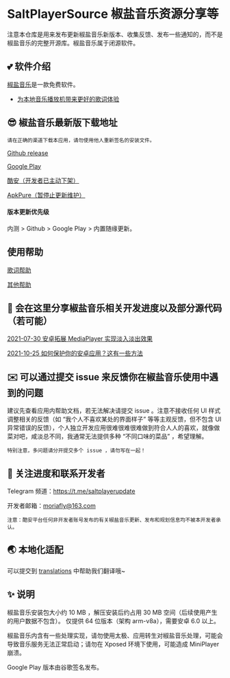 # SaltPlayerSource 椒盐音乐资源分享等

注意本仓库是用来发布更新椒盐音乐新版本、收集反馈、发布一些通知的，而不是椒盐音乐的完整开源库。椒盐音乐属于闭源软件。

## 💕 软件介绍

[椒盐音乐](https://moriafly.xyz/SaltPlayerSource/index.html#/)是一款免费软件。

- [为本地音乐播放机带来更好的歌词体验](help/lyrics.md)

## 😎 椒盐音乐最新版下载地址

`请在正确的渠道下载本应用，请勿使用他人重新签名的安装文件。`

[Github release](https://github.com/Moriafly/SaltPlayerSource/releases)

[Google Play](https://play.google.com/store/apps/details?id=com.salt.music)

[酷安（开发者已主动下架）](https://www.coolapk.com/apk/284064)

[ApkPure（暂停止更新维护）](https://apkpure.com/p/com.salt.music)

#### 版本更新优先级

内测 > Github > Google Play > 内置随缘更新。

## 使用帮助

[歌词帮助](help/lyrics.md)

[其他帮助](help/other.md)

## 🌈 会在这里分享椒盐音乐相关开发进度以及部分源代码（若可能）

[2021-07-30 安卓拓展 MediaPlayer 实现淡入淡出效果](https://blog.csdn.net/Moriafly/article/details/119251186)

[2021-10-25 如何保护你的安卓应用？这有一些方法](https://blog.csdn.net/Moriafly/article/details/120953086)

## ✉️ 可以通过提交 issue 来反馈你在椒盐音乐使用中遇到的问题

建议先查看应用内帮助文档，若无法解决请提交 issue 。注意不接收任何 UI 样式调整相关的反馈（如 “我个人不喜欢某处的界面样子” 等等主观反馈，但不包含 UI 异常错误的反馈），个人独立开发应用很难很难很难做到符合人人的喜欢，就像做菜对吧，咸淡总不同，我通常无法提供多种 “不同口味的菜品” ，希望理解。

`特别注意，多问题请分开提交多个 issue ，请勿写在一起！`

## 📧 关注进度和联系开发者

Telegram 频道：https://t.me/saltplayerupdate

开发者邮箱：moriafly@163.com

`注意：酷安平台任何非开发者账号发布的有关椒盐音乐更新、发布和规划信息均不被本开发者承认。`

## 🌏 本地化适配

可以提交到 [translations](https://github.com/Moriafly/SaltPlayerSource/tree/main/translations) 中帮助我们翻译哦~

## ✨ 说明

椒盐音乐安装包大小约 10 MB ，解压安装后约占用 30 MB 空间（后续使用产生的用户数据不包含）。
仅提供 64 位版本（架构 arm-v8a），需要安卓 6.0 以上。

椒盐音乐内含有一些处理实现，请勿使用太极、应用转生对椒盐音乐处理，可能会导致音乐服务无法正常启动；请勿在 Xposed 环境下使用，可能造成 MiniPlayer 崩溃。

Google Play 版本由谷歌签名发布。